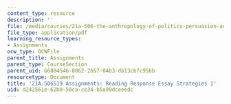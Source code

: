 ```yaml
---
content_type: resource
description: ''
file: /media/courses/21a-506-the-anthropology-of-politics-persuasion-and-power-spring-2019/d242561e62b050cace34b5a99dceeedc_MIT21A_506S19_Sec1Mod1Respons1.pdf
file_type: application/pdf
learning_resource_types:
- Assignments
ocw_type: OCWFile
parent_title: Assignments
parent_type: CourseSection
parent_uid: 66804546-8062-2b57-04b3-db13cbfc95bb
resourcetype: Document
title: '21A.506S19 Assignments: Reading Response Essay Strategies 1'
uid: d242561e-62b0-50ca-ce34-b5a99dceeedc
---
```

